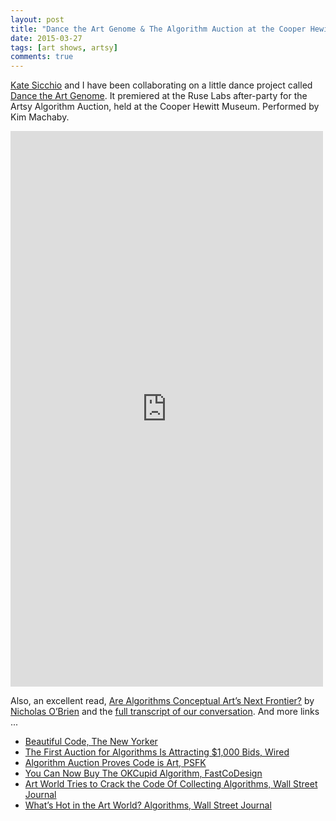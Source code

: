 ```yaml
---
layout: post
title: "Dance the Art Genome & The Algorithm Auction at the Cooper Hewitt"
date: 2015-03-27
tags: [art shows, artsy]
comments: true
---
```

[Kate Sicchio](https://twitter.com/sicchio) and I have been collaborating on a little dance project called [Dance the Art Genome](github.com/dblock/dance-the-art-genome). It premiered at the Ruse Labs after-party for the Artsy Algorithm Auction, held at the Cooper Hewitt Museum. Performed by Kim Machaby.

<iframe src="https://player.vimeo.com/video/123555691" width="500" height="889" frameborder="0" webkitallowfullscreen mozallowfullscreen allowfullscreen></iframe><p></p>

Also, an excellent read, [Are Algorithms Conceptual Art’s Next Frontier?](https://www.artsy.net/article/nicholas-obrien-are-algorithms-conceptual-arts-next-frontier) by [Nicholas O’Brien](https://twitter.com/__nkO) and the [full transcript of our conversation](https://www.artsy.net/article/artsy-editorial-on-collecting-algorithms-a-roundtable-discussion). And more links ...

* [Beautiful Code, The New Yorker](http://www.newyorker.com/magazine/2015/03/30/beautiful-code)
* [The First Auction for Algorithms Is Attracting $1,000 Bids, Wired](http://www.wired.com/2015/03/meet-thousand-dollar-algorithms-auction)
* [Algorithm Auction Proves Code is Art, PSFK](http://www.psfk.com/2015/03/artsy-algorithm-auction-artsy-code-is-art.html)
* [You Can Now Buy The OKCupid Algorithm, FastCoDesign](http://www.fastcodesign.com/3043833/you-can-now-buy-the-okcupid-algorithm)
* [Art World Tries to Crack the Code Of Collecting Algorithms, Wall Street Journal](http://www.wsj.com/articles/SB21324709780835754588604580634763075939110)
* [What’s Hot in the Art World? Algorithms, Wall Street Journal](http://www.wsj.com/articles/whats-hot-in-the-art-world-algorithms-1432687554)
